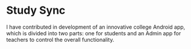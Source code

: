 # Study Sync
 I have contributed in development of an innovative college Android app, which is divided into two parts: one for students and an Admin app for teachers to control the overall functionality.
